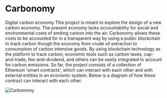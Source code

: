 # Carbonomy
Digital carbon economy
This project is meant to explore the design of a new carbon economy.
The present economy lacks accountability for social and environmental costs of emiting carbon into the air.
Carbonomy allows these costs to be accounted for in a transparent way by using a public blockchain to track carbon though the economy from crude oil extraction to consumption of carbon intensive goods.
By using blockchain technology as the platform to track carbon, economic tools such as carbon taxes, cap-and-trade, fee-and-dividend, and others can be easily integrated to account for carbon emissions.
So far, the project consists of a collection of Ethereum 'smart contracts', which can interact with each other and with external entities in an economic system.
Below is a diagram of how these contract can interact with each other.


![Carbonomy](https://github.com/DarrenZal/Carbonomy/blob/master/Carbonomy.jpg)
